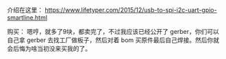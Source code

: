 
介绍在这里：
https://www.lifetyper.com/2015/12/usb-to-spi-i2c-uart-gpio-smartline.html

购买：
嗯哼，就多了9块，都卖完了，不过我应该已经公开了 gerber，你们可以自己拿 gerber 去找工厂做板子，然后对着 bom 买原件最后自己焊接。然后你就会后悔为啥当初没来买我的了。
